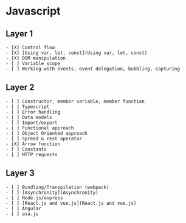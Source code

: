 # Javascript

## Layer 1
	- [X] Control flow
	- [X] [Using var, let, const](Using var, let, const)
	- [X] DOM manipulation
	- [ ] Variable scope
	- [ ] Working with events, event delegation, bubbling, capturing
	
## Layer 2
	- [ ] Constructor, member variable, member function
	- [ ] Typescript
	- [ ] Error handling
	- [ ] Data models
	- [ ] Import/export	
	- [ ] Functional approach
	- [ ] Object Oriented approach
	- [ ] Spread & rest operator
	- [X] Arrow function
	- [ ] Constants
	- [ ] HTTP requests
	
## Layer 3
	- [ ] Bundling/Transpilation (webpack)
	- [ ] [Asynchronity](Asynchronity)
	- [ ] Node.js/express
	- [ ] [React.js and vue.js](React.js and vue.js)
	- [ ] Angular
	- [ ] ava.js
